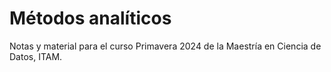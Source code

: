 # Métodos analíticos

Notas y material para el curso Primavera 2024 de la Maestría en Ciencia de Datos, ITAM.
